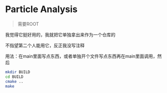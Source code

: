 # Particle Analysis

> 需要ROOT

我觉得它挺好用的，我就把它单独拿出来作为一个仓库的

不指望第二个人能用它，反正我没写注释

用法：在main里面写点东西，或者单独开个文件写点东西再在main里面调用，然后

```bash
mkdir BUILD
cd BUILD
cmake ..
make
```
